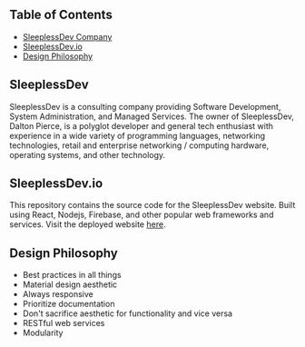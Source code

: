## Table of Contents

- [SleeplessDev Company](#SleeplessDev)
- [SleeplessDev.io](#SleeplessDev.io)
- [Design Philosophy](#design-philsophy)

## SleeplessDev

SleeplessDev is a consulting company providing Software Development, System Administration, and Managed Services. The owner of SleeplessDev, Dalton Pierce, is a polyglot developer and general tech enthusiast with experience in a wide variety of programming languages, networking technologies, retail and enterprise networking / computing hardware, operating systems, and other technology.

## SleeplessDev.io

This repository contains the source code for the SleeplessDev website. Built using React, Nodejs, Firebase, and other popular web frameworks and services. Visit the deployed website [here](https://sleeplessdev.io).

## Design Philosophy

* Best practices in all things
* Material design aesthetic
* Always responsive
* Prioritize documentation
* Don't sacrifice aesthetic for functionality and vice versa
* RESTful web services
* Modularity